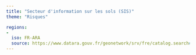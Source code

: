```yaml
---
title: "Secteur d'information sur les sols (SIS)"
theme: "Risques"

regions:
-
  iso: FR-ARA
  source: https://www.datara.gouv.fr/geonetwork/srv/fre/catalog.search#/search?resultType=details&sortBy=relevance&from=1&to=20&fast=index&_content_type=json&any=Secteur%20d'information%20sur%20les%20sols%20(SIS)
---
```

